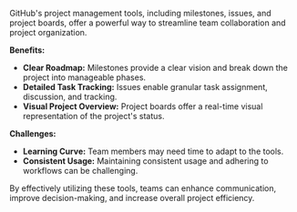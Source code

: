 GitHub's project management tools, including milestones, issues, and project boards, offer a powerful way to streamline team collaboration and project organization. 

**Benefits:**

* **Clear Roadmap:** Milestones provide a clear vision and break down the project into manageable phases.
* **Detailed Task Tracking:** Issues enable granular task assignment, discussion, and tracking.
* **Visual Project Overview:** Project boards offer a real-time visual representation of the project's status.

**Challenges:**

* **Learning Curve:** Team members may need time to adapt to the tools.
* **Consistent Usage:** Maintaining consistent usage and adhering to workflows can be challenging.

By effectively utilizing these tools, teams can enhance communication, improve decision-making, and increase overall project efficiency.
